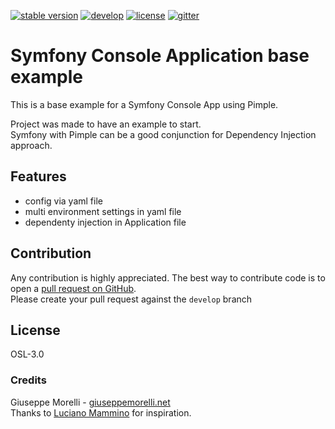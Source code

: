 [![stable version](https://img.shields.io/badge/stable%20version-0.0.1-green.svg?style=flat-square)](https://github.com/gmdotnet/symfony-console-example/releases/tag/0.0.1)
[![develop](https://img.shields.io/badge/beta%20version-branch%20develop-oran.svg?style=flat-square)](https://github.com/gmdotnet/symfony-console-example/tree/develop)
[![license](https://img.shields.io/badge/license-OSL--3-blue.svg?style=flat-square)](https://github.com/gmdotnet/symfony-console-example/blob/master/LICENSE.txt)
[![gitter](https://img.shields.io/gitter/room/nwjs/nw.js.svg)](https://gitter.im/GMdotnet/Lobby?utm_source=share-link&utm_medium=link&utm_campaign=share-link)

# Symfony Console Application base example
This is a base example for a Symfony Console App using Pimple.

Project was made to have an example to start.  
Symfony with Pimple can be a good conjunction for Dependency Injection approach.

## Features
- config via yaml file
- multi environment settings in yaml file
- dependenty injection in Application file

## Contribution
Any contribution is highly appreciated. The best way to contribute code is to open a [pull request on GitHub](https://help.github.com/articles/using-pull-requests).<br />Please create your pull request against the `develop` branch

## License
OSL-3.0

### Credits
Giuseppe Morelli - [giuseppemorelli.net](http://www.giuseppemorelli.net)  
Thanks to [Luciano Mammino](https://github.com/lmammino/SymfonyConsolePimple) for inspiration.